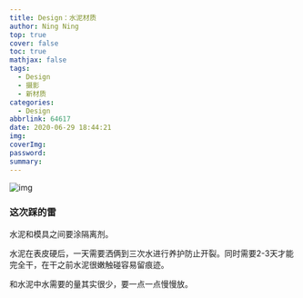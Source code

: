 ```yaml
---
title: Design：水泥材质
author: Ning Ning
top: true
cover: false
toc: true
mathjax: false
tags:
  - Design
  - 摄影
  - 新材质
categories:
  - Design
abbrlink: 64617
date: 2020-06-29 18:44:21
img:
coverImg:
password:
summary:
---
```

![img](https://cdn.jsdelivr.net/gh/CoreyTao/photo2/静态图1.jpg )


### 这次踩的雷

水泥和模具之间要涂隔离剂。

水泥在表皮硬后，一天需要洒俩到三次水进行养护防止开裂。同时需要2-3天才能完全干，在干之前水泥很嫩触碰容易留痕迹。

和水泥中水需要的量其实很少，要一点一点慢慢放。




